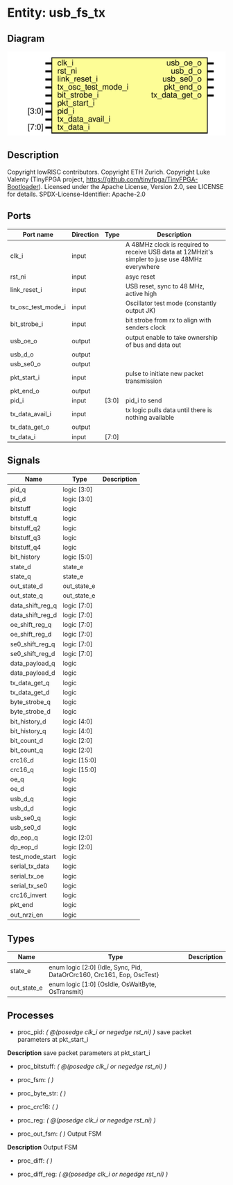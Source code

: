 # Entity: usb_fs_tx
## Diagram
![Diagram](usb_fs_tx.svg "Diagram")
## Description
Copyright lowRISC contributors.
 Copyright ETH Zurich.
 Copyright Luke Valenty (TinyFPGA project, https://github.com/tinyfpga/TinyFPGA-Bootloader).
 Licensed under the Apache License, Version 2.0, see LICENSE for details.
 SPDX-License-Identifier: Apache-2.0
 
## Ports
| Port name          | Direction | Type  | Description                                                                                      |
| ------------------ | --------- | ----- | ------------------------------------------------------------------------------------------------ |
| clk_i              | input     |       | A 48MHz clock is required to receive USB data at 12MHzit's simpler to juse use 48MHz everywhere  |
| rst_ni             | input     |       | asyc reset                                                                                       |
| link_reset_i       | input     |       | USB reset, sync to 48 MHz, active high                                                           |
| tx_osc_test_mode_i | input     |       | Oscillator test mode (constantly output JK)                                                      |
| bit_strobe_i       | input     |       | bit strobe from rx to align with senders clock                                                   |
| usb_oe_o           | output    |       | output enable to take ownership of bus and data out                                              |
| usb_d_o            | output    |       |                                                                                                  |
| usb_se0_o          | output    |       |                                                                                                  |
| pkt_start_i        | input     |       | pulse to initiate new packet transmission                                                        |
| pkt_end_o          | output    |       |                                                                                                  |
| pid_i              | input     | [3:0] | pid_i to send                                                                                    |
| tx_data_avail_i    | input     |       | tx logic pulls data until there is nothing available                                             |
| tx_data_get_o      | output    |       |                                                                                                  |
| tx_data_i          | input     | [7:0] |                                                                                                  |
## Signals
| Name             | Type         | Description |
| ---------------- | ------------ | ----------- |
| pid_q            | logic [3:0]  |             |
| pid_d            | logic [3:0]  |             |
| bitstuff         | logic        |             |
| bitstuff_q       | logic        |             |
| bitstuff_q2      | logic        |             |
| bitstuff_q3      | logic        |             |
| bitstuff_q4      | logic        |             |
| bit_history      | logic [5:0]  |             |
| state_d          | state_e      |             |
| state_q          | state_e      |             |
| out_state_d      | out_state_e  |             |
| out_state_q      | out_state_e  |             |
| data_shift_reg_q | logic [7:0]  |             |
| data_shift_reg_d | logic [7:0]  |             |
| oe_shift_reg_q   | logic [7:0]  |             |
| oe_shift_reg_d   | logic [7:0]  |             |
| se0_shift_reg_q  | logic [7:0]  |             |
| se0_shift_reg_d  | logic [7:0]  |             |
| data_payload_q   | logic        |             |
| data_payload_d   | logic        |             |
| tx_data_get_q    | logic        |             |
| tx_data_get_d    | logic        |             |
| byte_strobe_q    | logic        |             |
| byte_strobe_d    | logic        |             |
| bit_history_d    | logic [4:0]  |             |
| bit_history_q    | logic [4:0]  |             |
| bit_count_d      | logic [2:0]  |             |
| bit_count_q      | logic [2:0]  |             |
| crc16_d          | logic [15:0] |             |
| crc16_q          | logic [15:0] |             |
| oe_q             | logic        |             |
| oe_d             | logic        |             |
| usb_d_q          | logic        |             |
| usb_d_d          | logic        |             |
| usb_se0_q        | logic        |             |
| usb_se0_d        | logic        |             |
| dp_eop_q         | logic [2:0]  |             |
| dp_eop_d         | logic [2:0]  |             |
| test_mode_start  | logic        |             |
| serial_tx_data   | logic        |             |
| serial_tx_oe     | logic        |             |
| serial_tx_se0    | logic        |             |
| crc16_invert     | logic        |             |
| pkt_end          | logic        |             |
| out_nrzi_en      | logic        |             |
## Types
| Name        | Type                                                                   | Description |
| ----------- | ---------------------------------------------------------------------- | ----------- |
| state_e     | enum logic [2:0] {Idle, Sync, Pid, DataOrCrc160, Crc161, Eop, OscTest} |             |
| out_state_e | enum logic [1:0] {OsIdle, OsWaitByte, OsTransmit}                      |             |
## Processes
- proc_pid: _( @(posedge clk_i or negedge rst_ni) )_
save packet parameters at pkt_start_i

**Description**
save packet parameters at pkt_start_i

- proc_bitstuff: _( @(posedge clk_i or negedge rst_ni) )_

- proc_fsm: _(  )_

- proc_byte_str: _(  )_

- proc_crc16: _(  )_

- proc_reg: _( @(posedge clk_i or negedge rst_ni) )_

- proc_out_fsm: _(  )_
Output FSM

**Description**
Output FSM

- proc_diff: _(  )_

- proc_diff_reg: _( @(posedge clk_i or negedge rst_ni) )_

